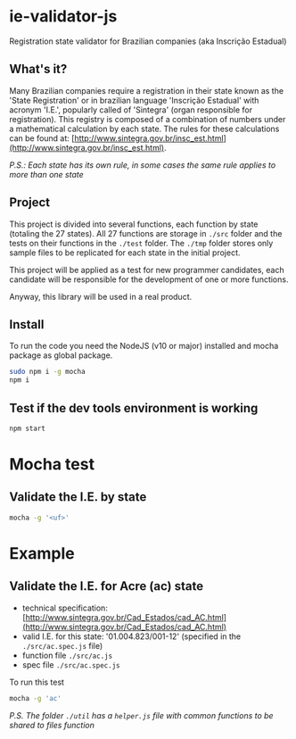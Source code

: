 # ie-validator-js
Registration state validator for Brazilian companies (aka Inscrição Estadual)


## What's it?
Many Brazilian companies require a registration in their state known as the 'State Registration' or in brazilian language 'Inscrição Estadual' with acronym 'I.E.', popularly called of 'Sintegra' (organ responsible for registration). This registry is composed of a combination of numbers under a mathematical calculation by each state.
The rules for these calculations can be found at: [http://www.sintegra.gov.br/insc_est.html](http://www.sintegra.gov.br/insc_est.html).

_P.S.: Each state has its own rule, in some cases the same rule applies to more than one state_

## Project
This project is divided into several functions, each function by state (totaling the 27 states). All 27 functions are storage in `./src` folder and the tests on their functions in the `./test` folder. The `./tmp` folder stores only sample files to be replicated for each state in the initial project.

This project will be applied as a test for new programmer candidates, each candidate will be responsible for the development of one or more functions.

Anyway, this library will be used in a real product.

## Install
To run the code you need the NodeJS (v10 or major) installed and mocha package as global package.

```bash
sudo npm i -g mocha
npm i
```

## Test if the dev tools environment is working

```bash
npm start
```

# Mocha test
## Validate the I.E. by state

```bash
mocha -g '<uf>'
```

# Example
## Validate the I.E. for Acre (ac) state
 * technical specification: [http://www.sintegra.gov.br/Cad_Estados/cad_AC.html](http://www.sintegra.gov.br/Cad_Estados/cad_AC.html)
 * valid I.E. for this state: '01.004.823/001-12' (specified in the `./src/ac.spec.js` file)
 * function file `./src/ac.js`
 * spec file `./src/ac.spec.js`

To run this test
```bash
mocha -g 'ac'
```

_P.S. The folder `./util` has a `helper.js` file with common functions to be shared to files function_

